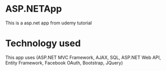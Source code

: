 # ASP.NETApp
This is a asp.net app from udemy tutorial

# Technology used
This app uses (ASP.NET MVC Framework, AJAX, SQL, ASP.NET Web API, Entity Framework, Facebook OAuth, Bootstrap, JQuery)
